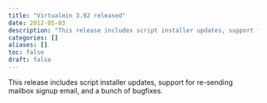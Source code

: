 ```yaml
---
title: "Virtualmin 3.92 released"
date: 2012-05-03
description: "This release includes script installer updates, support for re-sending mailbox signup email, and..."
categories: []
aliases: []
toc: false
draft: false
---
```

This release includes script installer updates, support for re-sending mailbox signup email, and a bunch of bugfixes.
